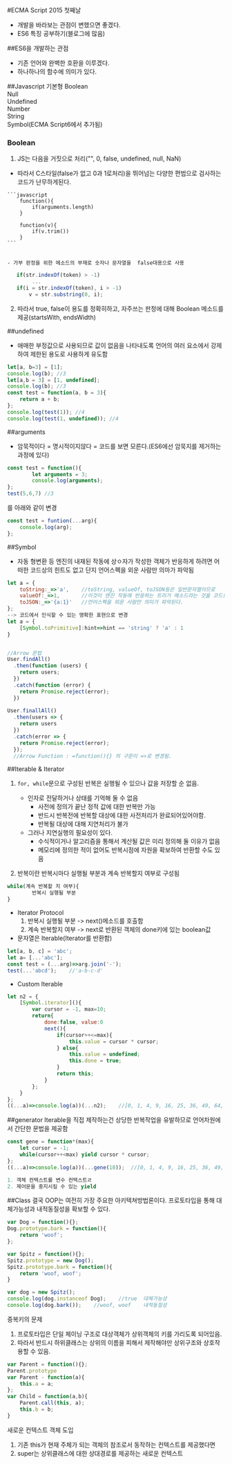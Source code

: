 #ECMA Script 2015 첫째날
- 개발을 바라보는 관점이 변했으면 좋겠다.
- ES6 특징 공부하기(블로그에 많음)

##ES6을 개발하는 관점
- 기존 언어와 완벽한 호환을 이루겠다.
- 하나하나의 함수에 의미가 있다.

##Javascript 기본형
Boolean  
Null  
Undefined  
Number  
String  
Symbol(ECMA Script6에서 추가됨)  

### Boolean
1.  JS는 다음을 거짓으로 처리("", 0, false, undefined, null, NaN)
   - 따라서 C스타일(false가 없고 0과 1로처리)을 뛰어넘는 다양한 편법으로 검사하는 코드가 난무하게된다.

	```javascript
		function(){
			if(arguments.length)
		}
			
		function(v){
			if(v.trim())
		}	
	```


    - 가부 판정을 위한 메소드의 부재로 숫자나 문자열을  false대용으로 사용
 
 ```javascript
    if(str.indexOf(token) > -1)
         ...
    if(i = str.indexOf(token), i > -1) 
        v = str.substring(0, i);
```

2. 따라서 true, false이 용도를 정확히하고, 자주쓰는 판정에 대해 Boolean 메소드를 제공(startsWith, endsWidth)

##undefined
- 애매한 부정값으로 사용되므로 값이 없음을 나타내도록 언어의 여러 요소에서 강제하여 제한된 용도로 사용하게 유도함  

```javascript
let[a, b=3] = [1];  
console.log(b);	//3  
let[a,b = 3] = [1, undefined];  
console.log(b);	//3  
const test = function(a, b = 3){
	return a + b;
};
console.log(test(1)); //4
console.log(test(1, undefined)); //4

```


##arguments
- 암묵적이다 = 명시적이지않다 = 코드를 보면 모른다.(ES6에선 암묵지를 제거하는 과정에 있다)  

```javascript
const test = function(){  
		let arguments = 3;  
		console.log(arguments);  
};  
test(5,6,7)	//3
```
를 아래와 같이 변경

```javascript  
const test = funtion(...arg){  
	console.log(arg);  
};
```

##Symbol
- 자동 형변환 등 엔진의 내재된 작동에 상ㅇ자가 작성한 객체가 반응하게 하려면 어떠한 코드상의 힌트도 없고 단지 언어스펙을 외운 사람만 의마가 파악됨

```javascript
let a = {  
    toString:_=>'a',	//toString, valueOf, toJSON등은 일반문자열이므로  
    valueOf:_=>1,  		//이것이 엔진 작동에 반응하는 트리거 메소드라는 것을 코드로 알 방법은 없고  
    toJSON:_=>'{a:1}'	//언어스펙을 외운 사람만 의미가 파악된다.  
};
--> 코드에서 인식할 수 있는 명확한 표현으로 변경
let a = {
	[Symbol.toPrimitive]:hint=>hint == 'string' ? 'a' : 1
}


//Arrow 문법
User.findAll()
  .then(function (users) {
    return users;
  })
  .catch(function (error) {
    return Promise.reject(error);
  })
  
User.finallAll()
  .then(users => {
    return users
  })
  .catch(error => {
    return Promise.reject(error);
  });
  //Arrow Function : =function(){} 의 구문이 =>로 변경됨.
```



##Iterable & Iterator
1. `for, while`문으로 구성된 반복은 실행될 수 있으나 값을 저장할 순 없음.  
	- 인자로 전달하거나 상태를 기억해 둘 수 없음  
		- 사전에 정의가 끝난 정적 값에 대한 반복만 가능
		- 반드시 반복전에 반복할 대상에 대한 사전처리가 완료되어있어야함.
		- 반복될 대상에 대해 지연처리가 불가
	- 그러나 지연실행의 필요성이 있다.
		- 수식적이거나 알고리즘을 통해서 계산될 값은 미리 정의해 둘 이유가 없음  
		- 메모리에 정의한 적이 없어도 반복시점에 자원을 확보하여 반환할 수도 있음
 
2. 반복이란 반복시마다 실행될 부분과 계속 반복할지 여부로 구성됨

```javascript
while(계속 반복할 지 여부){
		반복시 실행될 부분
}
```

- Iterator Protocol
	1. 반복시 실행될 부분 -> next()메소드를 호출함
	2. 계속 반복할지 여부 -> next로 반환된 객체의 done키에 있는 boolean값
- 문자열은 Iterable(Iterator를 반환함)

```javascript
let[a, b, c] = 'abc';
let a= [...'abc'];
const test = (...arg)=>arg.join('-');
test(...'abcd');	//'a-b-c-d'
```
- Custom Iterable

```javascript
let n2 = {
	[Symbol.iterator](){
		var cursor = -1, max=10;
		return{
			done:false, value:0
			next(){
				if(cursor++<=max){
					this.value = cursor * cursor;
				} else{
					this.value = undefined;
					this.done = true;
				}
				return this;
			}
		};
	}
};
((...a)=>console.log(a))(...n2);	//[0, 1, 4, 9, 16, 25, 36, 49, 64, 81, 100]
```

##generator
Iterable을 직접 제작하는건 상당한 반복작업을 유발하므로 언어차원에서 간단한 문법을 제공함

```javascript
const gene = function*(max){
	let cursor = -1;
	while(cursor++<max) yield cursor * cursor;
};
((...a)=>console.log(a))(...gene(10));	//[0, 1, 4, 9, 16, 25, 36, 49, 64, 81, 100]

1. 객체 컨텍스트를 변수 컨텍스트ㄹ
2. 제어문을 중지시킬 수 있는 yield
```

##Class
결국 OOP는 여전히 가장 주요한 아키텍쳐방법론이다. 프로토타입을 통해 대체가능성과 내적동질성을 확보할 수 있다.

```javascript
var Dog = function(){};
Dog.prototype.bark = function(){
	return 'woof';
};

var Spitz = function(){};
Spitz.prototype = new Dog();
Spitz.prototype.bark = function(){
	return 'woof, woof';
}

var dog = new Spitz();
console.log(dog.instanceof Dog);	//true	대체가능성
console.log(dog.bark());	//woof, woof	내적동질성
```
중복키의 문제  
1. 프로토타입은 단일 체이닝 구조로 대상객체가 상위객체의 키를 가리도록 되어있음.  
2. 따라서 반드시 하위클래스는 상위의 이름을 피해서 제작해야만 상위구조와 상호작용할 수 있음.  

```javascript
var Parent = function(){};
Parent.prototype
var Parent - function(a){
	this.a = a;
};
var Child = function(a,b){
	Parent.call(this, a);
	this.b = b;
}
```
새로운 컨텍스트 객체 도입
1. 기존 this가 현재 주체가 되는 객체의 참조로서 동작하는 컨텍스트를 제공했다면  
2. super는 상위클래스에 대한 상대경로를 제공하는 새로운 컨텍스트
